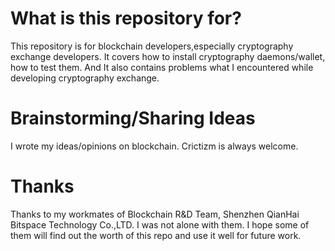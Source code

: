 # What is this repository for?

  This repository is for blockchain developers,especially cryptography exchange developers. It covers how to install cryptography daemons/wallet, how to test them. And It also contains problems what I encountered while developing cryptography exchange.

# Brainstorming/Sharing Ideas

  I wrote my ideas/opinions on blockchain. Crictizm is always welcome.

# Thanks

  Thanks to my workmates of Blockchain R&D Team, Shenzhen QianHai Bitspace Technology Co.,LTD. I was not alone with them. I hope some of them will find out the worth of this repo and use it well for future work.
